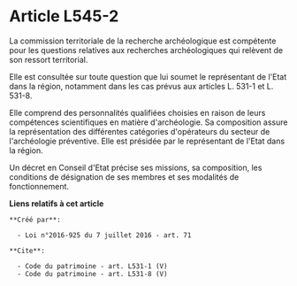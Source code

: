 # Article L545-2

La commission territoriale de la recherche archéologique est compétente pour les questions relatives aux recherches
archéologiques qui relèvent de son ressort territorial. 

Elle est consultée sur toute question que lui soumet le représentant de l'Etat dans la région, notamment dans les cas prévus
aux articles L. 531-1 et L. 531-8. 

Elle comprend des personnalités qualifiées choisies en raison de leurs compétences scientifiques en matière d'archéologie. Sa
composition assure la représentation des différentes catégories d'opérateurs du secteur de l'archéologie préventive. Elle est
présidée par le représentant de l'Etat dans la région. 

Un décret en Conseil d'Etat précise ses missions, sa composition, les conditions de désignation de ses membres et ses
modalités de fonctionnement.

**Liens relatifs à cet article**

	**Créé par**:

	  - Loi n°2016-925 du 7 juillet 2016 - art. 71

	**Cite**:

	  - Code du patrimoine - art. L531-1 (V)
	  - Code du patrimoine - art. L531-8 (V)
